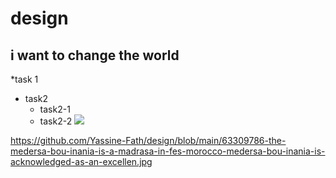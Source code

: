 # design
## i want to change the world
*task 1
* task2
    * task2-1
    * task2-2
![](https://gitlab.com/picbed/bed/uploads/75985eac80cb11269120d0283ce6a8a5/logo.png)

https://github.com/Yassine-Fath/design/blob/main/63309786-the-medersa-bou-inania-is-a-madrasa-in-fes-morocco-medersa-bou-inania-is-acknowledged-as-an-excellen.jpg
